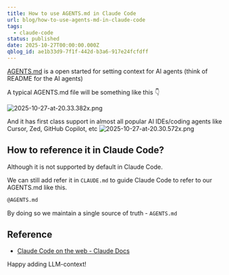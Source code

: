 ```yaml
---
title: How to use AGENTS.md in Claude Code
url: blog/how-to-use-agents-md-in-claude-code
tags:
  - claude-code
status: published
date: 2025-10-27T00:00:00.000Z
qblog_id: ae1b33d9-7f1f-442d-b3a6-917e24fcfdff
---
```


[AGENTS.md](https://agents.md/) is a open started for setting context for AI agents (think of README for the AI agents)

A typical AGENTS.md file will be something like this 👇

![2025-10-27-at-20.33.382x.png](https://images.nesin.io/f_auto,q_auto/qblog/AIEngineerGuide/2025-10/dbnkdqzlaigid0lb8lii)

And it has first class support in almost all popular AI IDEs/coding agents like Cursor, Zed, GitHub Copilot, etc
![2025-10-27-at-20.30.572x.png](https://images.nesin.io/f_auto,q_auto/qblog/AIEngineerGuide/2025-10/qemth9fwqbyuev3mtoug)

## How to reference it in Claude Code?
Although it is not supported by default in Claude Code. 

We can still add refer it in `CLAUDE.md` to guide Claude Code to refer to our AGENTS.md like this.

```md
@AGENTS.md
```
By doing so we maintain a single source of truth - `AGENTS.md`
## Reference
- [Claude Code on the web - Claude Docs](https://docs.claude.com/en/docs/claude-code/claude-code-on-the-web#best-practices)

Happy adding LLM-context!
